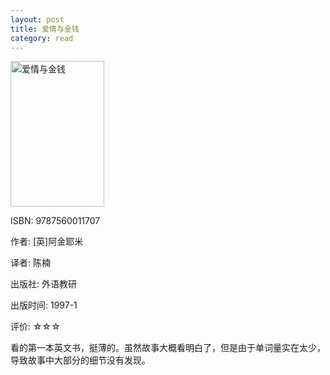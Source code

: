 ```yaml
---
layout: post
title: 爱情与金钱
category: read
---
```

<img class="cover" title="9787560011707" src="/images/2012/04/9787560011707.jpg" alt="爱情与金钱" width="150" height="233" />

ISBN: 9787560011707

作者: [英]阿金耶米

译者: 陈楠

出版社: 外语教研

出版时间: 1997-1

评价: ☆☆☆

看的第一本英文书，挺薄的。虽然故事大概看明白了，但是由于单词量实在太少，导致故事中大部分的细节没有发现。
